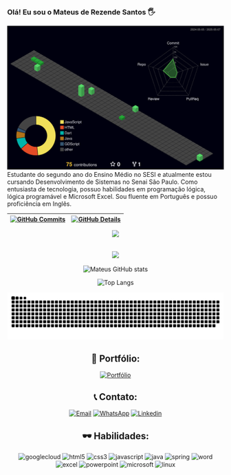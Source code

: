 ### Olá! Eu sou o Mateus de Rezende Santos 🖐
![Status](./profile-3d-contrib/profile-night-green.svg)
Estudante do segundo ano do Ensino Médio no SESI e atualmente estou cursando Desenvolvimento de Sistemas no Senai São Paulo. Como entusiasta de tecnologia, possuo habilidades em programação lógica, lógica programável e Microsoft Excel. Sou fluente em Português e possuo proficiência em Inglês.

 | [![GitHub Commits](http://github-profile-summary-cards.vercel.app/api/cards/productive-time?username=mateussrezendev&theme=dracula&utcOffset=-3)](https://github.com/vn7n24fzkq/github-profile-summary-cards) | [![GitHub Details](http://github-profile-summary-cards.vercel.app/api/cards/profile-details?username=mateussrezendev&theme=dracula)](https://github.com/vn7n24fzkq/github-profile-summary-cards) |  
 | ----------- | ----------- |
 
  <div align="center" >
<a href="https://skillicons.dev"   >
  <img src="https://skillicons.dev/icons?i=googlecloud,html,css,js,vscode,java,eclipse,spring,postman,github,ps,ae,ai,linux,instagram,linkedin,discord" />
</a>
  <br />

  </div>

 
##
   <div align="center" >
     <img src="https://github-profile-trophy.vercel.app/?username=mateussrezendev&row=1&column=6&theme=dracula&margin-w=15&margin-h=15"/>
 
![Mateus GitHub stats](https://github-readme-stats.vercel.app/api?username=mateussrezendev&show_icons=true&theme=highcontrast)
 
![Top Langs](https://github-readme-stats.vercel.app/api/top-langs/?username=mateussrezendev&layout=compact&langs_count=16&theme=midnight-purple)

  <div>

<picture>
  <source
    media="(prefers-color-scheme: dark)"
    srcset="https://raw.githubusercontent.com/platane/snk/output/github-contribution-grid-snake-dark.svg"
  />
  <source
    media="(prefers-color-scheme: light)"
    srcset="https://raw.githubusercontent.com/platane/snk/output/github-contribution-grid-snake.svg"
  />
  <img
    alt="github contribution grid snake animation"
    src="https://raw.githubusercontent.com/platane/snk/output/github-contribution-grid-snake.svg"
  />
</picture>

## 📜 Portfólio:
[![Portfólio](https://img.shields.io/badge/website-000000?style=for-the-badge&logo=About.me&logoColor=white)](https://mateussrezendev.github.io/)

## 📞 Contato:
[![Email](https://img.shields.io/badge/Gmail-D14836?style=for-the-badge&logo=gmail&logoColor=white)](mailto:mateusrs.dev.senai@gmail.com)
[![WhatsApp](https://img.shields.io/badge/WhatsApp-25D366?style=for-the-badge&logo=whatsapp&logoColor=white)](https://api.whatsapp.com/send?phone=5515996814528&text=Ol%C3%A1%20Mateus!)
[![Linkedin](https://img.shields.io/badge/LinkedIn-0077B5?style=for-the-badge&logo=linkedin&logoColor=white)](https://www.linkedin.com/in/mateus-de-rezende-santos-33038526b)

## 🕶 Habilidades:
<div style="display: inline_block">
  <img align="center" alt="googlecloud" src="https://img.shields.io/badge/Google_Cloud-4285F4?style=for-the-badge&logo=google-cloud&logoColor=white" />
  <img align="center" alt="html5" src="https://img.shields.io/badge/HTML5-E34F26?style=for-the-badge&logo=html5&logoColor=white" />
  <img align="center" alt="css3" src="https://img.shields.io/badge/CSS3-1572B6?style=for-the-badge&logo=css3&logoColor=white" />
  <img align="center" alt="javascript" src="https://img.shields.io/badge/JavaScript-323330?style=for-the-badge&logo=javascript&logoColor=F7DF1E" />
  <img align="center" alt="java" src="https://img.shields.io/badge/Java-ED8B00?style=for-the-badge&logo=openjdk&logoColor=white" />
  <img align="center" alt="spring" src="https://img.shields.io/badge/Spring-6DB33F?style=for-the-badge&logo=spring&logoColor=white" />
  <img align="center" alt="word" src="https://img.shields.io/badge/Microsoft_Word-2B579A?style=for-the-badge&logo=microsoft-word&logoColor=white" />
  <img align="center" alt="excel" src="https://img.shields.io/badge/Microsoft_Excel-217346?style=for-the-badge&logo=microsoft-excel&logoColor=white" />
  <img align="center" alt="powerpoint" src="https://img.shields.io/badge/Microsoft_PowerPoint-B7472A?style=for-the-badge&logo=microsoft-powerpoint&logoColor=white" />
  <img align="center" alt="microsoft" src="https://img.shields.io/badge/Microsoft-666666?style=for-the-badge&logo=microsoft&logoColor=white" />
  <img align="center" alt="linux" src="https://img.shields.io/badge/Linux-FCC624?style=for-the-badge&logo=linux&logoColor=black" />
</div>

